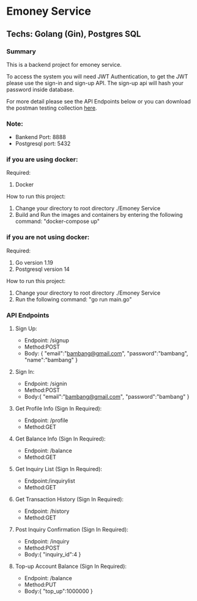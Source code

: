 # Emoney Service

## Techs: Golang (Gin), Postgres SQL

### Summary

This is a backend project for emoney service.

To access the system you will need JWT Authentication, to get the JWT please use the sign-in and sign-up API.
The sign-up api will hash your password inside database.

For more detail please see the API Endpoints below or you can download the postman testing collection [here](https://www.getpostman.com/collections/05767735d67230325027).

### Note:
- Bankend Port: 8888
- Postgresql port: 5432


### if you are using docker:

Required:
1. Docker

How to run this project:
1. Change your directory to root directory ./Emoney Service
2. Build and Run the images and containers by entering the following command: "docker-compose up"


### if you are not using docker:

Required:
1. Go version 1.19
2. Postgresql version 14

How to run this project:
1. Change your directory to root directory ./Emoney Service
2. Run the following command: "go run main.go"

### API Endpoints

1. Sign Up:
    - Endpoint: /signup
    - Method:POST
    - Body:    {
                    "email":"bambang@gmail.com",
                    "password":"bambang",
                    "name":"bambang"
                }

2. Sign In: 
    - Endpoint: /signin
    - Method:POST
    - Body:{
                "email":"bambang@gmail.com",
                "password":"bambang"
            }

3. Get Profile Info (Sign In Required): 
    - Endpoint: /profile
    - Method:GET

4. Get Balance Info (Sign In Required): 
    - Endpoint: /balance
    - Method:GET

5. Get Inquiry List (Sign In Required):
    - Endpoint:/inquirylist
    - Method:GET

6. Get Transaction History (Sign In Required):
    - Endpoint: /history
    - Method:GET

7. Post Inquiry Confirmation (Sign In Required):
    - Endpoint: /inquiry
    - Method:POST
    - Body:{
                "inquiry_id":4
            }

8. Top-up Account Balance (Sign In Required):
    - Endpoint: /balance
    - Method:PUT
    - Body:{
                "top_up":1000000
            }